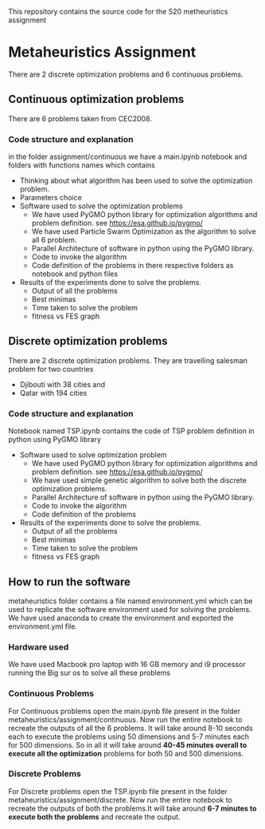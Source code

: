 This repository contains the source code for the S20 metheuristics assignment

# Metaheuristics Assignment
There are 2 discrete optimization problems and 6 continuous problems.
## Continuous optimization problems
There are 6 problems taken from CEC2008. 
### Code structure and explanation
in the folder assignment/continuous we have a main.ipynb notebook and folders with functions names which contains 
- Thinking about what algorithm has been used to solve the optimization problem.
- Parameters choice
- Software used to solve the optimization problems
  - We have used PyGMO python library for optimization algorithms and problem definition. see https://esa.github.io/pygmo/
  - We have used Particle Swarm Optimization as the algorithm to solve all 6 problem.
  - Parallel Architecture of software in python using the PyGMO library. 
  - Code to invoke the algorithm
  - Code definition of the problems in there respective folders as notebook and python files
- Results of the experiments done to solve the problems.
  - Output of all the problems
  - Best minimas
  - Time taken to solve the problem
  - fitness vs FES graph
## Discrete optimization problems
There are 2 discrete optimization problems. They are travelling salesman problem for two countries
- Djibouti with 38 cities and
- Qatar with 194 cities
### Code structure and explanation
Notebook named TSP.ipynb contains the code of TSP problem definition in python using PyGMO library
- Software used to solve optimization problem
  - We have used PyGMO python library for optimization algorithms and problem definition. see https://esa.github.io/pygmo/
  - We have used simple genetic algorithm to solve both the discrete optimization problems.
  - Parallel Architecture of software in python using the PyGMO library. 
  - Code to invoke the algorithm
  - Code definition of the problems
- Results of the experiments done to solve the problems.
  - Output of all the problems
  - Best minimas
  - Time taken to solve the problem
  - fitness vs FES graph

## How to run the software
metaheuristics folder contains a file named environment.yml which can be used to replicate the software environment used for solving the problems. We have used anaconda to create the environment and exported the environment.yml file.
### Hardware used
We have used Macbook pro laptop with 16 GB memory and i9 processor running the Big sur os to solve all these problems
### Continuous Problems
For Continuous problems open the main.ipynb file present in the folder metaheuristics/assignment/continuous. Now run the entire notebook to recreate the outputs of all the 6 problems. It will take around 8-10 seconds each to execute the problems using 50 dimensions and 5-7 minutes each for 500 dimensions. So in all it will take around **40-45 minutes overall to execute all the optimization** problems for both 50 and 500 dimensions. 
### Discrete Problems
For Discrete problems open the TSP.ipynb file present in the folder metaheuristics/assignment/discrete. Now run the entire notebook to recreate the outputs of both the problems.It will take around **6-7 minutes to execute both the problems** and recreate the output.


